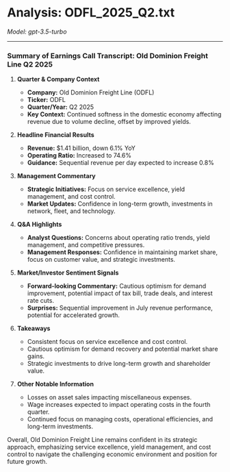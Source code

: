 # Analysis: ODFL_2025_Q2.txt

*Model: gpt-3.5-turbo*

---

### Summary of Earnings Call Transcript: Old Dominion Freight Line Q2 2025

1. **Quarter & Company Context**
   - **Company:** Old Dominion Freight Line (ODFL)
   - **Ticker:** ODFL
   - **Quarter/Year:** Q2 2025
   - **Key Context:** Continued softness in the domestic economy affecting revenue due to volume decline, offset by improved yields.

2. **Headline Financial Results**
   - **Revenue:** $1.41 billion, down 6.1% YoY
   - **Operating Ratio:** Increased to 74.6%
   - **Guidance:** Sequential revenue per day expected to increase 0.8%

3. **Management Commentary**
   - **Strategic Initiatives:** Focus on service excellence, yield management, and cost control.
   - **Market Updates:** Confidence in long-term growth, investments in network, fleet, and technology.

4. **Q&A Highlights**
   - **Analyst Questions:** Concerns about operating ratio trends, yield management, and competitive pressures.
   - **Management Responses:** Confidence in maintaining market share, focus on customer value, and strategic investments.

5. **Market/Investor Sentiment Signals**
   - **Forward-looking Commentary:** Cautious optimism for demand improvement, potential impact of tax bill, trade deals, and interest rate cuts.
   - **Surprises:** Sequential improvement in July revenue performance, potential for accelerated growth.

6. **Takeaways**
   - Consistent focus on service excellence and cost control.
   - Cautious optimism for demand recovery and potential market share gains.
   - Strategic investments to drive long-term growth and shareholder value.

7. **Other Notable Information**
   - Losses on asset sales impacting miscellaneous expenses.
   - Wage increases expected to impact operating costs in the fourth quarter.
   - Continued focus on managing costs, operational efficiencies, and long-term investments.

Overall, Old Dominion Freight Line remains confident in its strategic approach, emphasizing service excellence, yield management, and cost control to navigate the challenging economic environment and position for future growth.